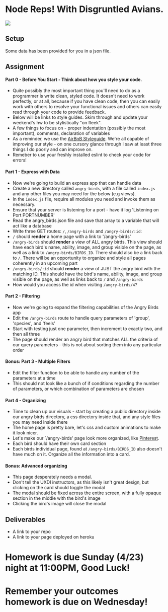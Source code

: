# Node Reps! With Disgruntled Avians.

![](https://media.giphy.com/media/fKACOQcJ6LnTa/giphy.gif)

## Setup

Some data has been provided for you in a json file.

## Assignment

#### Part 0 - Before You Start - Think about how you style your code.

* Quite possibly the most important thing you'll need to do as a programmer is write clean, styled code. It doesn't need to work perfectly, or at all, because if you have clean code, then you can easily work with others to resolve your functional issues and others can easily read through your code to provide feedback.
* Below will be links to style guides.  Skim through and update your weekend's hw to be stylistically "on fleek".
* A few things to focus on - proper indentation (possibly the most important), comments, declaration of variables
* As a reminder, we use the [AirBnB Styleguide](https://github.com/airbnb/javascript). We're all capable of improving our style - on one cursory glance through I saw at least three things I do poorly and can improve on.
* Remeber to use your freshly installed eslint to check your code for errors!


#### Part 1 - Express with Data

* Now we're going to build an express app that can handle data
* Create a new directory called `angry-birds`, with a file called `index.js` and any other files you may need for the below (e.g views).
* In the `index.js` file, require all modules you need and invoke them as necessary.
* Ensure that your server is listening for a port - have it log 'Listening on Port PORTNUMBER'  
* Read the angry_birds.json file and save that array to a variable that will act like a database
* Write three GET routes: `/`, `/angry-birds` and `/angry-birds/:id`:
* `/` should **render** a home page with a link to '/angry-birds' 
* `/angry-birds` should **render** a view of ALL angry birds. This view should have each bird's name, ability, image, and group visible on the page, as well as a link to `/angry-birds/BIRDS_ID`. There should also be a link back to `/`. There will be an opportunity to organize and style all pages coherently in an upcoming part
* `/angry-birds/:id` should **render** a view of JUST the angry bird with the matching ID. This should have the bird's name, ability, image, and group visible on the page, as well as links back to `/` and `/angry-birds`
* How would you access the id when visiting `/angry-birds/4`? 

#### Part 2 - Filtering

* Now we're going to expand the filtering capabilities of the Angry Birds app
* Edit the `/angry-birds` route to handle query parameters of 'group', 'species', and 'feels'
* Start with testing just one parameter, then increment to exactly two, and then all three
* The page should render an angry bird that matches ALL the criteria of our query parameters - this is not about sorting them into any particular order

#### Bonus:  Part 3 - Multiple Filters
* Edit the filter function to be able to handle any number of the parameters at a time
* This should not look like a bunch of if conditions regarding the number of parameters, or which combination of parameters are chosen

#### Part 4 - Organizing

* Time to clean up our visuals - start by creating a public directory inside our angry birds directory, a css directory inside that, and any style files you may need inside there
* The home page is pretty bare, let's css and custom animations to make it look nicer.
* Let's make our `/angry-birds' page look more organized, like [Pinterest](https://cdn.shopify.com/s/files/1/0070/7032/files/pinterest-marketing.png?6545).
* Each bird should have their own card section
* Each birds individual page, found at `/angry-birds/BIRDS_ID` also doesn't have much on it. Organize all the information into a card.

#### Bonus: Advanced organizing
* This page desperately needs a modal.
* Don't tell the UXDI instructors, as this likely isn't great design, but clicking on the card should toggle the modal
* The modal should be fixed across the entire screen, with a fully opaque section in the middle with the bird's image
* Clicking the bird's image will close the modal

## Deliverables
* A link to your repo
* A link to your page deployed on heroku

# Homework is due Sunday (4/23) night at 11:00PM, Good Luck!
# Remember your outcomes homework is due on Wednesday!



